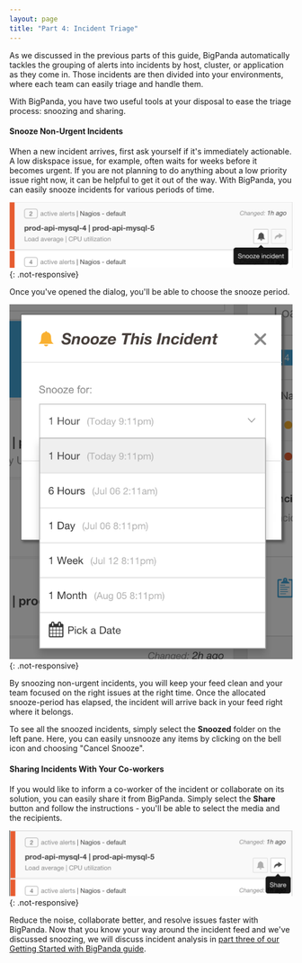 ```yaml
---
layout: page
title: "Part 4: Incident Triage"
---
```


As we discussed in the previous parts of this guide, BigPanda automatically tackles the grouping of alerts into incidents by host, cluster, or application as they come in. Those incidents are then divided into your environments, where each team can easily triage and handle them.

With BigPanda, you have two useful tools at your disposal to ease the triage process: snoozing and sharing.

#### Snooze Non-Urgent Incidents

When a new incident arrives, first ask yourself if it's immediately actionable. A low diskspace issue, for example, often waits for weeks before it becomes urgent. If you are not planning to do anything about a low priority issue right now, it can be helpful to get it out of the way. With BigPanda, you can easily snooze incidents for various periods of time.

![Snoozing Incidents](/media/SnoozeButton.png)
{: .not-responsive}

Once you've opened the dialog, you'll be able to choose the snooze period.

![Choosing the Snooze Period](/media/SnoozeDialog.png)
{: .not-responsive}

By snoozing non-urgent incidents, you will keep your feed clean and your team focused on the right issues at the right time. Once the allocated snooze-period has elapsed, the incident will arrive back in your feed right where it belongs.

To see all the snoozed incidents, simply select the **Snoozed** folder on the left pane. Here, you can easily unsnooze any items by clicking on the bell icon and choosing "Cancel Snooze".

#### Sharing Incidents With Your Co-workers

If you would like to inform a co-worker of the incident or collaborate on its solution, you can easily share it from BigPanda. Simply select the **Share** button and follow the instructions - you'll be able to select the media and the recipients.

![Sharing incidents in Bigpanda](/media/ShareIncident.png)
{: .not-responsive}

Reduce the noise, collaborate better, and resolve issues faster with BigPanda. Now that you know your way around the incident feed and we've discussed snoozing, we will discuss incident analysis in [part three of our Getting Started with BigPanda guide](getting-started-with-bigpanda-incident-analysis.html).

